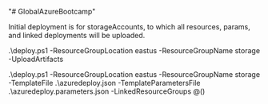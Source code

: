 "# GlobalAzureBootcamp" 

Initial deployment is for storageAccounts, to which all resources, params, and linked deployments will be uploaded.

.\deploy.ps1 -ResourceGroupLocation eastus -ResourceGroupName storage -UploadArtifacts



.\deploy.ps1 -ResourceGroupLocation eastus -ResourceGroupName storage -TemplateFile .\azuredeploy.json -TemplateParametersFile .\azuredeploy.parameters.json -LinkedResourceGroups @()
